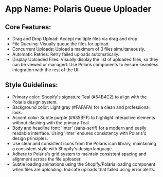 # **App Name**: Polaris Queue Uploader

## Core Features:

- Drag and Drop Upload: Accept multiple files via drag and drop.
- File Queuing: Visually queue the files for upload.
- Concurrent Uploads: Upload a maximum of 3 files simultaneously.
- Automatic Retries: Retry failed uploads automatically.
- Display Uploaded Files: Visually display the list of uploaded files, so they can be viewed or managed. Use Polaris components to ensure seamless integration with the rest of the UI.

## Style Guidelines:

- Primary color: Shopify's signature Teal (#54B4C2) to align with the Polaris design system.
- Background color: Light gray (#FAFAFA) for a clean and professional look.
- Accent color: Subtle purple (#635BFF) to highlight interactive elements without clashing with the primary Teal.
- Body and headline font: 'Inter' (sans-serif) for a modern and easily readable interface. Using 'Inter' ensures consistency with Polaris's design principles.
- Use clear and consistent icons from the Polaris icon library, maintaining a consistent style with Shopify's design language.
- Adhere to Polaris's grid system to maintain consistent spacing and alignment across the file uploader.
- Subtle loading animations using the Shopify/Polaris loading component when files are uploading. Indicate uploads that failed using error alerts.